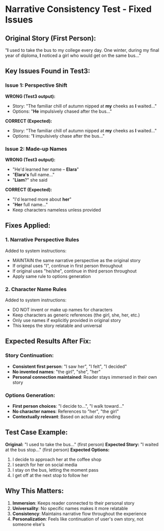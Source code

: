 # Narrative Consistency Test - Fixed Issues

## Original Story (First Person):
"**I** used to take the bus to my college every day. One winter, during my final year of diploma, **I** noticed a girl who would get on the same bus..."

## Key Issues Found in Test3:

### Issue 1: Perspective Shift
**WRONG (Test3 output):**
- Story: "The familiar chill of autumn nipped at **my** cheeks as **I** waited..."
- Options: "**He** impulsively chased after the bus..."

**CORRECT (Expected):**
- Story: "The familiar chill of autumn nipped at **my** cheeks as **I** waited..."
- Options: "**I** impulsively chase after the bus..."

### Issue 2: Made-up Names
**WRONG (Test3 output):**
- "He'd learned her name – **Elara**"
- "**Elara's** full name..."
- "**Liam**?" she said

**CORRECT (Expected):**
- "I'd learned more about **her**"
- "**Her** full name..."
- Keep characters nameless unless provided

## Fixes Applied:

### 1. Narrative Perspective Rules
Added to system instructions:
- MAINTAIN the same narrative perspective as the original story
- If original uses "I", continue in first person throughout
- If original uses "he/she", continue in third person throughout
- Apply same rule to options generation

### 2. Character Name Rules
Added to system instructions:
- DO NOT invent or make up names for characters
- Keep characters as generic references (the girl, she, her, etc.)
- Only use names if explicitly provided in original story
- This keeps the story relatable and universal

## Expected Results After Fix:

### Story Continuation:
- **Consistent first person**: "I saw her", "I felt", "I decided"
- **No invented names**: "the girl", "she", "her"
- **Personal connection maintained**: Reader stays immersed in their own story

### Options Generation:
- **First person choices**: "I decide to...", "I walk toward..."
- **No character names**: References to "her", "the girl"
- **Contextually relevant**: Based on actual story ending

## Test Case Example:
**Original:** "I used to take the bus..." (first person)
**Expected Story:** "I waited at the bus stop..." (first person)
**Expected Options:** 
1. I decide to approach her at the coffee shop
2. I search for her on social media
3. I stay on the bus, letting the moment pass
4. I get off at the next stop to follow her

## Why This Matters:
1. **Immersion**: Keeps reader connected to their personal story
2. **Universality**: No specific names makes it more relatable
3. **Consistency**: Maintains narrative flow throughout the experience
4. **Personalization**: Feels like continuation of user's own story, not someone else's